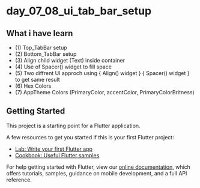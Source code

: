 # day_07_08_ui_tab_bar_setup

## What i have learn
- (1) Top_TabBar setup
- (2) Bottom_TabBar setup
- (3) Align child widget (Text) inside container
- (4) Use of Spacer() widget to fill space
- (5) Two diffrent UI approch using { Align() widget } { Spacer() widget } to get same result
- (6) Hex Colors
- (7) AppTheme Colors  (PrimaryColor, accentColor, PrimaryColorBritness)

## Getting Started

This project is a starting point for a Flutter application.

A few resources to get you started if this is your first Flutter project:

- [Lab: Write your first Flutter app](https://flutter.dev/docs/get-started/codelab)
- [Cookbook: Useful Flutter samples](https://flutter.dev/docs/cookbook)

For help getting started with Flutter, view our
[online documentation](https://flutter.dev/docs), which offers tutorials,
samples, guidance on mobile development, and a full API reference.
